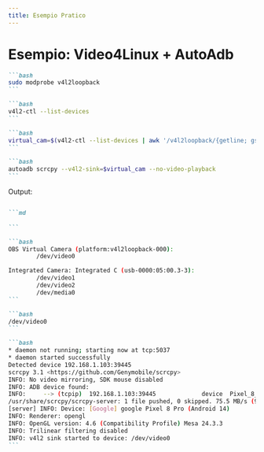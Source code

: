 ```yaml
---
title: Esempio Pratico
---
```


# Esempio: Video4Linux + AutoAdb

````md magic-move
```bash
sudo modprobe v4l2loopback
```

```bash
v4l2-ctl --list-devices
```

```bash
virtual_cam=$(v4l2-ctl --list-devices | awk '/v4l2loopback/{getline; gsub(/[\t ]/, ""); print}')
```

```bash
autoadb scrcpy --v4l2-sink=$virtual_cam --no-video-playback
```
````

Output:
````md magic-move {at: +1}

```md
​
```

```bash
OBS Virtual Camera (platform:v4l2loopback-000):
        /dev/video0

Integrated Camera: Integrated C (usb-0000:05:00.3-3):
        /dev/video1
        /dev/video2
        /dev/media0
```

```bash
/dev/video0
```

```bash
* daemon not running; starting now at tcp:5037
* daemon started successfully
Detected device 192.168.1.103:39445
scrcpy 3.1 <https://github.com/Genymobile/scrcpy>
INFO: No video mirroring, SDK mouse disabled
INFO: ADB device found:
INFO:     --> (tcpip)  192.168.1.103:39445             device  Pixel_8_Pro
/usr/share/scrcpy/scrcpy-server: 1 file pushed, 0 skipped. 75.5 MB/s (90640 bytes in 0.001s)
[server] INFO: Device: [Google] google Pixel 8 Pro (Android 14)
INFO: Renderer: opengl
INFO: OpenGL version: 4.6 (Compatibility Profile) Mesa 24.3.3
INFO: Trilinear filtering disabled
INFO: v4l2 sink started to device: /dev/video0
```
````